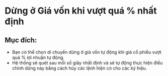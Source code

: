 # Dừng ở Giá vốn khi vượt quá % nhất định

## Mục đích:

- Bạn có thể chọn di chuyển dừng ở giá vốn tự động khi giá cổ phiếu vượt quá % lợi nhuận tự động.
- Hệ thống sẽ quét sau mỗi số giây nhất định và sẽ tự động thực hiện điều chỉnh dừng này bằng cách hủy các lệnh hiện có cho các ký hiệu.
